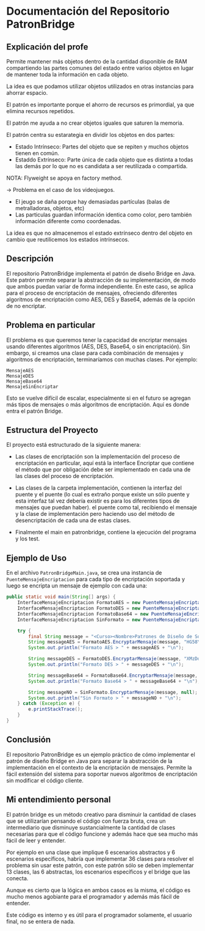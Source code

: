 # Documentación del Repositorio PatronBridge

## Explicación del profe

Permite mantener más objetos dentro de la cantidad disponible de RAM compartiendo las partes comunes del estado entre varios objetos en lugar de mantener toda la información en cada objeto.

La idea es que podamos utilizar objetos utilizados en otras instancias para ahorrar espacio.

El patrón es importante porque el ahorro de recursos es primordial, ya que elimina recursos repetidos.

El patrón me ayuda a no crear objetos iguales que saturen la memoria.

El patrón centra su estarategia en dividir los objetos en dos partes:

- Estado Intrínseco: Partes del objeto que se repiten y muchos objetos tienen en común.
- Estaddo Extrínseco: Parte única de cada objeto que es distinta a todas las demás por lo que no es candidata a ser reutilizada o compartida.

NOTA: Flyweight se apoya en factory method.

-> Problema en el caso de los videojuegos.

- El jeugo se daña porque hay demasiadas partículas (balas de metralladoras, objetos, etc)
- Las particulas guardan información identica como color, pero también información diferente como coordenadas.

La idea es que no almacenemos el estado extrínseco dentro del objeto en cambio que reutilicemos los estados intrínsecos.

## Descripción

El repositorio PatronBridge implementa el patrón de diseño Bridge en Java. Este patrón permite separar la abstracción de su implementación, de modo que ambos puedan variar de forma independiente. En este caso, se aplica para el proceso de encriptación de mensajes, ofreciendo diferentes algoritmos de encriptación como AES, DES y Base64, además de la opción de no encriptar.

## Problema en particular

El problema es que queremos tener la capacidad de encriptar mensajes usando diferentes algoritmos (AES, DES, Base64, o sin encriptación). Sin embargo, si creamos una clase para cada combinación de mensajes y algoritmos de encriptación, terminaríamos con muchas clases. Por ejemplo:

    MensajeAES
    MensajeDES
    MensajeBase64
    MensajeSinEncriptar

Esto se vuelve difícil de escalar, especialmente si en el futuro se agregan más tipos de mensajes o más algoritmos de encriptación. Aquí es donde entra el patrón Bridge.

## Estructura del Proyecto

El proyecto está estructurado de la siguiente manera:

- Las clases de encriptación son la implementación del proceso de encriptación en particular, aquí está la interface Encriptar que contiene el método que por obligación debe ser implementado en cada una de las clases del proceso de encriptación.

- Las clases de la carpeta implementación, contienen la interfaz del puente y el puente (lo cual es extraño porque existe un sólo puente y esta interfaz tal vez debería existir es para los diferentes tipos de mensajes que puedan haber). el puente como tal, recibiendo el mensaje y la clase de implementación pero haciendo uso del método de desencriptación de cada una de estas clases.

- Finalmente el main en patronbridge, contiene la ejecución del programa y los test.

## Ejemplo de Uso

En el archivo `PatronBridgeMain.java`, se crea una instancia de `PuenteMensajeEncriptacion` para cada tipo de encriptación soportada y luego se encripta un mensaje de ejemplo con cada una:

```java
public static void main(String[] args) {
    InterfaceMensajeEncriptacion FormatoAES = new PuenteMensajeEncriptacion(new ProcesoEncriptarAES());
    InterfaceMensajeEncriptacion FormatoDES = new PuenteMensajeEncriptacion(new ProcesoEncriptarDES());
    InterfaceMensajeEncriptacion FormatoBase64 = new PuenteMensajeEncriptacion(new ProcesoEncriptarBase64());
    InterfaceMensajeEncriptacion SinFormato = new PuenteMensajeEncriptacion(new ProcesoSinEncriptar());

    try {
        final String message = "<Curso><Nombre>Patrones de Diseño de Software</Nombre></Curso>";
        String messageAES = FormatoAES.EncryptarMensaje(message, "HG58YZ3CR9123456");
        System.out.println("Formato AES > " + messageAES + "\n");

        String messageDES = FormatoDES.EncryptarMensaje(message, "XMzDdG4D03CKm2Ix");
        System.out.println("Formato DES > " + messageDES + "\n");

        String messageBase64 = FormatoBase64.EncryptarMensaje(message, null);
        System.out.println("Formato Base64 > " + messageBase64 + "\n");

        String messageNO = SinFormato.EncryptarMensaje(message, null);
        System.out.println("Sin Formato > " + messageNO + "\n");
    } catch (Exception e) {
        e.printStackTrace();
    }
}

```

## Conclusión
El repositorio PatronBridge es un ejemplo práctico de cómo implementar el patrón de diseño Bridge en Java para separar la abstracción de la implementación en el contexto de la encriptación de mensajes. Permite la fácil extensión del sistema para soportar nuevos algoritmos de encriptación sin modificar el código cliente.

## Mi entendimiento personal

El patrón bridge es un método creativo para disminuir la cantidad de clases que se utilizarían pensando el código con fuerza bruta, crea un intermediario que disminuye sustancialmente la cantidad de clases necesarias para que el código funcione y además hace que sea mucho más fácil de leer y entender.

Por ejemplo en una clase que implique 6 escenarios abstractos y 6 escenarios específicos, habría que implementar 36 clases para resolver el problema sin usar este patrón, con este patrón sólo se deben implementar 13 clases, las 6 abstractas, los escenarios específicos y el bridge que las conecta.

Aunque es cierto que la lógica en ambos casos es la misma, el código es mucho menos agobiante para el programador y además más fácil de entender.

Este código es interno y es útil para el programador solamente, el usuario final, no se entera de nada.